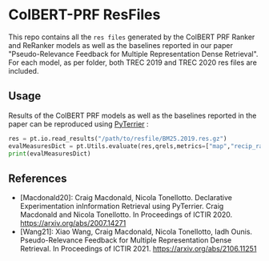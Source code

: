 # ColBERT-PRF ResFiles
This repo contains all the `res files` generated by the ColBERT PRF Ranker and ReRanker models as well as the baselines reported in our paper "Pseudo-Relevance Feedback for Multiple Representation Dense Retrieval". For each model, as per folder, both TREC 2019 and TREC 2020 res files are included.



## Usage
Results of the ColBERT PRF models as well as the baselines reported in the paper can be reproduced using [PyTerrier](https://github.com/terrier-org/pyterrier) :
```python
res = pt.io.read_results("/path/to/resfile/BM25.2019.res.gz")
evalMeasuresDict = pt.Utils.evaluate(res,qrels,metrics=["map","recip_rank","recall_1000"])
print(evalMeasuresDict)
```


## References
  - [Macdonald20]: Craig Macdonald, Nicola Tonellotto. Declarative Experimentation inInformation Retrieval using PyTerrier. Craig Macdonald and Nicola Tonellotto. In Proceedings of ICTIR 2020. https://arxiv.org/abs/2007.14271
 - [Wang21]: Xiao Wang, Craig Macdonald, Nicola Tonellotto, Iadh Ounis. Pseudo-Relevance Feedback for Multiple Representation Dense Retrieval. In Proceedings of ICTIR 2021. https://arxiv.org/abs/2106.11251
